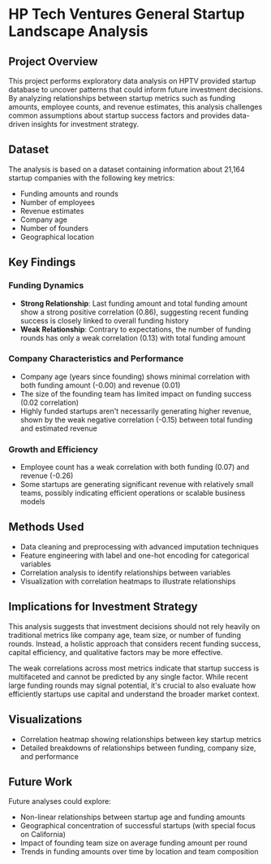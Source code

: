 # HP Tech Ventures General Startup Landscape Analysis

## Project Overview
This project performs exploratory data analysis on HPTV provided startup database to uncover patterns that could inform future investment decisions. By analyzing relationships between startup metrics such as funding amounts, employee counts, and revenue estimates, this analysis challenges common assumptions about startup success factors and provides data-driven insights for investment strategy.

## Dataset
The analysis is based on a dataset containing information about 21,164 startup companies with the following key metrics:
- Funding amounts and rounds
- Number of employees
- Revenue estimates
- Company age
- Number of founders
- Geographical location

## Key Findings

### Funding Dynamics
- **Strong Relationship**: Last funding amount and total funding amount show a strong positive correlation (0.86), suggesting recent funding success is closely linked to overall funding history
- **Weak Relationship**: Contrary to expectations, the number of funding rounds has only a weak correlation (0.13) with total funding amount

### Company Characteristics and Performance
- Company age (years since founding) shows minimal correlation with both funding amount (-0.00) and revenue (0.01)
- The size of the founding team has limited impact on funding success (0.02 correlation)
- Highly funded startups aren't necessarily generating higher revenue, shown by the weak negative correlation (-0.15) between total funding and estimated revenue

### Growth and Efficiency
- Employee count has a weak correlation with both funding (0.07) and revenue (-0.26)
- Some startups are generating significant revenue with relatively small teams, possibly indicating efficient operations or scalable business models

## Methods Used
- Data cleaning and preprocessing with advanced imputation techniques
- Feature engineering with label and one-hot encoding for categorical variables
- Correlation analysis to identify relationships between variables
- Visualization with correlation heatmaps to illustrate relationships

## Implications for Investment Strategy
This analysis suggests that investment decisions should not rely heavily on traditional metrics like company age, team size, or number of funding rounds. Instead, a holistic approach that considers recent funding success, capital efficiency, and qualitative factors may be more effective.

The weak correlations across most metrics indicate that startup success is multifaceted and cannot be predicted by any single factor. While recent large funding rounds may signal potential, it's crucial to also evaluate how efficiently startups use capital and understand the broader market context.

## Visualizations
- Correlation heatmap showing relationships between key startup metrics
- Detailed breakdowns of relationships between funding, company size, and performance

## Future Work
Future analyses could explore:
- Non-linear relationships between startup age and funding amounts
- Geographical concentration of successful startups (with special focus on California)
- Impact of founding team size on average funding amount per round
- Trends in funding amounts over time by location and team composition
